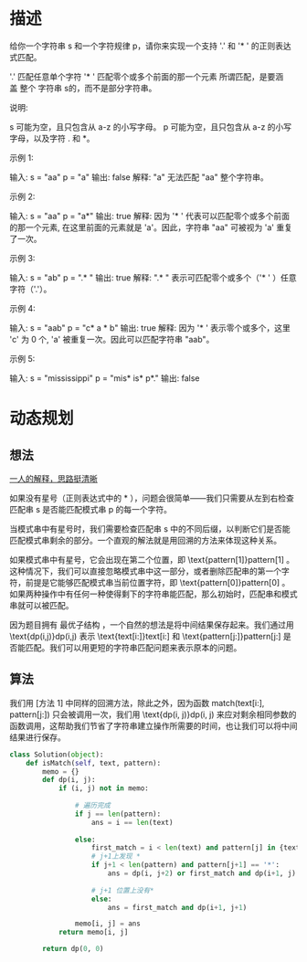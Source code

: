 # 描述
给你一个字符串 s 和一个字符规律 p，请你来实现一个支持 '.' 和 '* ' 的正则表达式匹配。

'.' 匹配任意单个字符
'* ' 匹配零个或多个前面的那一个元素
所谓匹配，是要涵盖 整个 字符串 s的，而不是部分字符串。

说明:

s 可能为空，且只包含从 a-z 的小写字母。
p 可能为空，且只包含从 a-z 的小写字母，以及字符 . 和 *。

示例 1:

输入:
s = "aa"
p = "a"
输出: false
解释: "a" 无法匹配 "aa" 整个字符串。

示例 2:

输入:
s = "aa"
p = "a*"
输出: true
解释: 因为 '* ' 代表可以匹配零个或多个前面的那一个元素, 在这里前面的元素就是 'a'。因此，字符串 "aa" 可被视为 'a' 重复了一次。

示例 3:

输入:
s = "ab"
p = ".* "
输出: true
解释: ".* " 表示可匹配零个或多个（'* ' ）任意字符（'.'）。

示例 4:

输入:
s = "aab"
p = "c* a * b"
输出: true
解释: 因为 '* ' 表示零个或多个，这里 'c' 为 0 个, 'a' 被重复一次。因此可以匹配字符串 "aab"。

示例 5:

输入:
s = "mississippi"
p = "mis* is* p*."
输出: false


# 动态规划

## 想法

[一人的解释，思路挺清晰](https://leetcode-cn.com/problems/regular-expression-matching/solution/ji-yu-guan-fang-ti-jie-gen-xiang-xi-de-jiang-jie-b/)

如果没有星号（正则表达式中的 * ），问题会很简单——我们只需要从左到右检查匹配串 s 是否能匹配模式串 p 的每一个字符。

当模式串中有星号时，我们需要检查匹配串 s 中的不同后缀，以判断它们是否能匹配模式串剩余的部分。一个直观的解法就是用回溯的方法来体现这种关系。

如果模式串中有星号，它会出现在第二个位置，即 \text{pattern[1]}pattern[1] 。这种情况下，我们可以直接忽略模式串中这一部分，或者删除匹配串的第一个字符，前提是它能够匹配模式串当前位置字符，即 \text{pattern[0]}pattern[0] 。如果两种操作中有任何一种使得剩下的字符串能匹配，那么初始时，匹配串和模式串就可以被匹配。


因为题目拥有 最优子结构 ，一个自然的想法是将中间结果保存起来。我们通过用 \text{dp(i,j)}dp(i,j) 表示 \text{text[i:]}text[i:] 和 \text{pattern[j:]}pattern[j:] 是否能匹配。我们可以用更短的字符串匹配问题来表示原本的问题。

## 算法

我们用 [方法 1] 中同样的回溯方法，除此之外，因为函数 match(text[i:], pattern[j:]) 只会被调用一次，我们用 \text{dp(i, j)}dp(i, j) 来应对剩余相同参数的函数调用，这帮助我们节省了字符串建立操作所需要的时间，也让我们可以将中间结果进行保存。




```python
class Solution(object):
    def isMatch(self, text, pattern):
        memo = {}
        def dp(i, j):
            if (i, j) not in memo:
            
                # 遍历完成
                if j == len(pattern):
                    ans = i == len(text)
                
                else:
                    first_match = i < len(text) and pattern[j] in {text[i], '.'}
                    # j+1上发现 *
                    if j+1 < len(pattern) and pattern[j+1] == '*':
                        ans = dp(i, j+2) or first_match and dp(i+1, j)  # * 匹配零个或多个前面的元素，dp(i,j+2) 即发现*当做0处理，跳过这一部分，匹配 [i:]  和 [j+2:] , dp(i+1 , j) 假设当前first_match 为True ,下面就要进行 【i+1：】 vs  【j:】   注：不加括号时 and 比 or 优先级高
                    
                    # j+1 位置上没有*
                    else:
                        ans = first_match and dp(i+1, j+1)

                memo[i, j] = ans
            return memo[i, j]

        return dp(0, 0)

```
